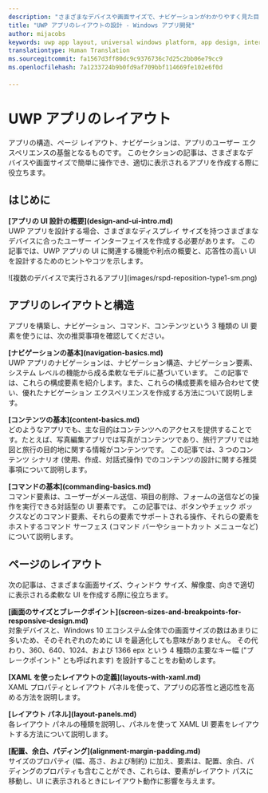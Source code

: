 ```yaml
---
description: "さまざまなデバイスや画面サイズで、ナビゲーションがわかりやすく見た目にも優れたアプリを設計およびコーディングする方法について説明します。"
title: "UWP アプリのレイアウトの設計 - Windows アプリ開発"
author: mijacobs
keywords: uwp app layout, universal windows platform, app design, interface
translationtype: Human Translation
ms.sourcegitcommit: fa1567d3ff80dc9c9376736c7d25c2bb06e79cc9
ms.openlocfilehash: 7a1233724b9b0fd9af709bbf114669fe102e6f0d

---
```


<link rel="stylesheet" href="https://az835927.vo.msecnd.net/sites/uwp/Resources/css/custom.css"> 

<div class="uwpd-banner">
<h1 class="uwpd-ruledheader">UWP アプリのレイアウト</h1>
</div>

アプリの構造、ページ レイアウト、ナビゲーションは、アプリのユーザー エクスペリエンスの基盤となるものです。 このセクションの記事は、さまざまなデバイスや画面サイズで簡単に操作でき、適切に表示されるアプリを作成する際に役立ちます。

## はじめに

<div class="side-by-side">
<div class="side-by-side-content">
  <div class="side-by-side-content-left">
  <p><b>[アプリの UI 設計の概要](design-and-ui-intro.md)</b><br />
UWP アプリを設計する場合、さまざまなディスプレイ サイズを持つさまざまなデバイスに合ったユーザー インターフェイスを作成する必要があります。 この記事では、UWP アプリの UI に関連する機能や利点の概要と、応答性の高い UI を設計するためのヒントやコツを示します。 </p>
  </div>
  <div class="side-by-side-content-right">
    ![複数のデバイスで実行されるアプリ](images/rspd-reposition-type1-sm.png)
  </div>
</div>
</div>

## アプリのレイアウトと構造
アプリを構築し、ナビゲーション、コマンド、コンテンツという 3 種類の UI 要素を使うには、次の推奨事項を確認してください。

<div class="side-by-side">
<div class="side-by-side-content">
  <div class="side-by-side-content-left">
<p>
<b>[ナビゲーションの基本](navigation-basics.md)</b><br/>
UWP アプリのナビゲーションは、ナビゲーション構造、ナビゲーション要素、システム レベルの機能から成る柔軟なモデルに基づいています。 この記事では、これらの構成要素を紹介します。また、これらの構成要素を組み合わせて使い、優れたナビゲーション エクスペリエンスを作成する方法について説明します。
</p>
<p>
<b>[コンテンツの基本](content-basics.md)</b><br/>
どのようなアプリでも、主な目的はコンテンツへのアクセスを提供することです。たとえば、写真編集アプリでは写真がコンテンツであり、旅行アプリでは地図と旅行の目的地に関する情報がコンテンツです。 この記事では、3 つのコンテンツ シナリオ (使用、作成、対話式操作) でのコンテンツの設計に関する推奨事項について説明します。
</p> 
  </div>
  <div class="side-by-side-content-right">
<p><b>[コマンドの基本](commanding-basics.md)</b> <br />
コマンド要素は、ユーザーがメール送信、項目の削除、フォームの送信などの操作を実行できる対話型の UI 要素です。 この記事では、ボタンやチェック ボックスなどのコマンド要素、それらの要素でサポートされる操作、それらの要素をホストするコマンド サーフェス (コマンド バーやショートカット メニューなど) について説明します。</p>
  </div>
</div>
</div>

## ページのレイアウト 
次の記事は、さまざまな画面サイズ、ウィンドウ サイズ、解像度、向きで適切に表示される柔軟な UI を作成する際に役立ちます。 


<div class="side-by-side">
<div class="side-by-side-content">
  <div class="side-by-side-content-left">
   <p><b>[画面のサイズとブレークポイント](screen-sizes-and-breakpoints-for-responsive-design.md)</b><br/>
対象デバイスと、Windows 10 エコシステム全体での画面サイズの数はあまりに多いため、そのそれぞれのために UI を最適化しても意味がありません。 その代わり、360、640、1024、および 1366 epx という 4 種類の主要なキー幅 ("ブレークポイント" とも呼ばれます) を設計することをお勧めします。</p>
  </div>
  <div class="side-by-side-content-right">
 <p><b>[XAML を使ったレイアウトの定義](layouts-with-xaml.md)</b> <br/>
XAML プロパティとレイアウト パネルを使って、アプリの応答性と適応性を高める方法を説明します。</p>
  </div>
</div>
</div>
<div class="side-by-side">
<div class="side-by-side-content">
  <div class="side-by-side-content-left">
   <p><b>[レイアウト パネル](layout-panels.md)</b> <br />
各レイアウト パネルの種類を説明し、パネルを使って XAML UI 要素をレイアウトする方法について説明します。</p>
  </div>
  <div class="side-by-side-content-right">
 <p><b>[配置、余白、パディング](alignment-margin-padding.md)</b> <br />
サイズのプロパティ (幅、高さ、および制約) に加え、要素は、配置、余白、パディングのプロパティも含むことができ、これらは、要素がレイアウト パスに移動し、UI に表示されるときにレイアウト動作に影響を与えます。</p> 
  </div>
</div>
</div>





<!--HONumber=Jul16_HO1-->


